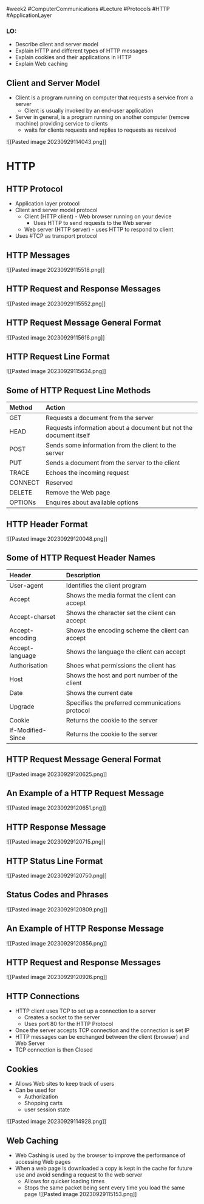 #week2 #ComputerCommunications #Lecture #Protocols #HTTP #ApplicationLayer 

### LO:
- Describe client and server model 
- Explain HTTP and different types of HTTP messages 
- Explain cookies and their applications in HTTP
- Explain Web caching 

## Client and Server Model 

- Client is a program running on computer that requests a service from a server 
	- Client is usually invoked by an end-user application
- Server in general, is a program running on another computer (remove machine) providing service to clients 
	- waits for clients requests and replies to requests as received 

 ![[Pasted image 20230929114043.png]]

# HTTP

## HTTP Protocol 

- Application layer protocol 
- Client and server model protocol 
	- Client (HTTP client) - Web browser running on your device
		- Uses HTTP to send requests to the Web server
	- Web server (HTTP server) - uses HTTP to respond to client
- Uses #TCP as transport protocol 

## HTTP Messages 

![[Pasted image 20230929115518.png]]

## HTTP Request and Response Messages

![[Pasted image 20230929115552.png]]

## HTTP Request Message General Format

![[Pasted image 20230929115616.png]]

## HTTP Request Line Format

![[Pasted image 20230929115634.png]]

## Some of HTTP Request Line Methods 

| Method  | Action                                                            |
|:------- |:----------------------------------------------------------------- |
| GET     | Requests a document from the server                               |
| HEAD    | Requests information about a document but not the document itself |
| POST    | Sends some information from the client to the server              |
| PUT     | Sends a document from the server to the client                    |
| TRACE   | Echoes the incoming request                                       |
| CONNECT | Reserved                                                          |
| DELETE  | Remove the Web page                                               |
| OPTIONs | Enquires about available options                                                                   |

## HTTP Header Format 

![[Pasted image 20230929120048.png]]

## Some of HTTP Request Header Names 

| Header            | Description                                     |
|:----------------- |:----------------------------------------------- |
| User-agent        | Identifies the client program                   |
| Accept            | Shows the media format the client can accept    |
| Accept-charset    | Shows the character set the client can accept   |
| Accept-encoding   | Shows the encoding scheme the client can accept |
| Accept-language   | Shows the language the client can accept        |
| Authorisation     | Shoes what permissions the client has           |
| Host              | Shows the host and port number of the client    |
| Date              | Shows the current date                          |
| Upgrade           | Specifies the preferred communications protocol |
| Cookie            | Returns the cookie to the server                |
| If-Modified-Since | Returns the cookie to the server                                                |

## HTTP Request Message General Format

![[Pasted image 20230929120625.png]]

## An Example of a HTTP Request Message 

![[Pasted image 20230929120651.png]]

## HTTP Response Message 

![[Pasted image 20230929120715.png]]

## HTTP Status Line Format 

![[Pasted image 20230929120750.png]]

## Status Codes and Phrases

![[Pasted image 20230929120809.png]]

## An Example of HTTP Response Message

![[Pasted image 20230929120856.png]]

## HTTP Request and Response Messages

![[Pasted image 20230929120926.png]]

## HTTP Connections

- HTTP client uses TCP to set up a connection to a server 
	- Creates a socket to the server 
	- Uses port 80 for the HTTP Protocol 
- Once the server accepts TCP connection and the connection is set IP
- HTTP messages can be exchanged between the client (browser) and Web Server
- TCP connection is then Closed 

## Cookies 

- Allows Web sites to keep track of users
- Can be used for 
	- Authorization
	- Shopping carts
	- user session state

![[Pasted image 20230929114928.png]]

## Web Caching 

- Web Cashing is used by the browser to improve the performance of accessing Web pages
- When a web page is downloaded a copy is kept in the cache for future use and avoid sending a request to the web server
	- Allows for quicker loading times 
	- Stops the same packet being sent every time you load the same page
![[Pasted image 20230929115153.png]]

